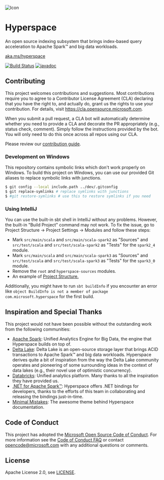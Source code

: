 ![Icon](https://github.com/rapoth/hyperspace/blob/master/docs/assets/images/hyperspace-small-banner.png?raw=true)

# Hyperspace

An open source indexing subsystem that brings index-based query acceleration to Apache Spark™ and big data workloads.

[aka.ms/hyperspace](https://aka.ms/hyperspace)

[![Build Status](https://dev.azure.com/ossspark/public/_apis/build/status/microsoft.hyperspace?branchName=master)](https://dev.azure.com/ossspark/public/_build/latest?definitionId=3&branchName=master)
[![javadoc](https://javadoc.io/badge2/com.microsoft.hyperspace/hyperspace-core_2.12/javadoc.svg)](https://javadoc.io/doc/com.microsoft.hyperspace/hyperspace-core_2.12/latest/com/microsoft/hyperspace/index.html)

## Contributing

This project welcomes contributions and suggestions.  Most contributions require you to agree to a
Contributor License Agreement (CLA) declaring that you have the right to, and actually do, grant us
the rights to use your contribution. For details, visit https://cla.opensource.microsoft.com.

When you submit a pull request, a CLA bot will automatically determine whether you need to provide
a CLA and decorate the PR appropriately (e.g., status check, comment). Simply follow the instructions
provided by the bot. You will only need to do this once across all repos using our CLA.

Please review our [contribution guide](CONTRIBUTING.md).

### Development on Windows

This repository contains symbolic links which don't work properly on Windows. To build this project on Windows, you can use our provided Git aliases to replace symbolic links with junctions.

```sh
$ git config --local include.path ../dev/.gitconfig
$ git replace-symlinks # replace symlinks with junctions
$ #git restore-symlinks # use this to restore symlinks if you need
```

### Using IntelliJ

You can use the built-in sbt shell in IntelliJ without any problems. However, the built-in "Build Project" command may not work. To fix the issue, go to Project Structure -> Project Settings -> Modules and follow these steps:

- Mark `src/main/scala` and `src/main/scala-spark2` as "Sources" and `src/test/scala` and `src/test/scala-spark2` as "Tests" for the `spark2_4` module.
- Mark `src/main/scala` and `src/main/scala-spark3` as "Sources" and `src/test/scala` and `src/test/scala-spark3` as "Tests" for the `spark3_0` module.
- Remove the `root` and `hyperspace-sources` modules.
- An example of [Project Structure.](./docs/assets/images/project_structure.png)

Additionally, you might have to run `sbt buildInfo` if you encounter an error like `object BuildInfo is not a member of package com.microsoft.hyperspace` for the first build.

## Inspiration and Special Thanks

This project would not have been possible without the outstanding work from the following communities:

- [Apache Spark](https://spark.apache.org/): Unified Analytics Engine for Big Data, the engine that
  Hyperspace builds on top of.
- [Delta Lake](https://delta.io): Delta Lake is an open-source storage layer that brings ACID
  transactions to Apache Spark™ and big data workloads. Hyperspace derives quite a bit of inspiration
  from the way the Delta Lake community operates and pioneering of some surrounding ideas in the
  context of data lakes (e.g., their novel use of optimistic concurrency).
- [Databricks](https://databricks.com/): Unified analytics platform. Many thanks to all the inspiration
  they have provided us.
- [.NET for Apache Spark™](https://github.com/dotnet/spark): Hyperspace offers .NET bindings for
  developers, thanks to the efforts of this team in collaborating and releasing the bindings just-in-time.
- [Minimal Mistakes](https://github.com/mmistakes/minimal-mistakes): The awesome theme behind
  Hyperspace documentation.

## Code of Conduct

This project has adopted the [Microsoft Open Source Code of Conduct](https://opensource.microsoft.com/codeofconduct/).
For more information see the [Code of Conduct FAQ](https://opensource.microsoft.com/codeofconduct/faq/) or
contact [opencode@microsoft.com](mailto:opencode@microsoft.com) with any additional questions or comments.

## License

Apache License 2.0, see [LICENSE](https://github.com/microsoft/hyperspace/blob/master/LICENSE).
